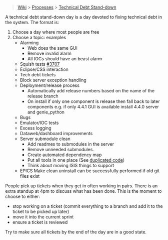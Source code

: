 > [Wiki](Home) > [Processes](Processes) > [Technical Debt Stand-down](Technical-Debt-Stand-down)

A technical debt stand-down day is a day devoted to fixing technical debt in the system. The format is:

1. Choose a day where most people are free
1. Choose a topic: examples
    - Alarming
       * Web does the same GUI
       * Remove invalid alarm
       * All IOCs should have an beast alarm
    - Squish tests [#3707](https://github.com/ISISComputingGroup/IBEX/issues/3707)
    - Eclipse/CSS interaction
    - Tech debt tickets
    - Block server exception handling
    - Deployment/release process
        - Automatically add release numbers based on the name of the release branch
        - On install if only one component is release then fall back to later components e.g. if only 4.4.1 GUI is available install 4.4.0 server and genie_python
    - Bugs
    - Emulator/IOC tests
    - Excess logging
    - Dataweb/dashboard improvements
    - Server submodule clean
        - Add readmes to submodules in the server 
        - Remove unneeded submodules.
        - Create automated dependency map
        - Put all tools in one place (See [duplicated code](Code-Duplication))
        - Think about moving ISIS things to support
    - EPICS Make clean uninstall can be successfully performed if old git files exist

People pick up tickets when they get in often working in pairs. There is an extra standup at 4pm to discuss what has been done. This is the moment to choose to either:

- stop working on a ticket (commit everything to a branch and add it to the ticket to be picked up later)
- move it into the current sprint
- ensure a ticket is reviewed

Try to make sure all tickets by the end of the day are in a good state.
